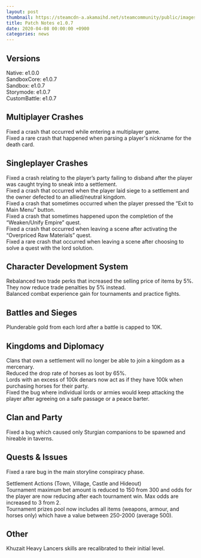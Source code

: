 ```yaml
---
layout: post
thumbnail: https://steamcdn-a.akamaihd.net/steamcommunity/public/images/clans/26623866/779f24b4675e5fab6b6110ab0e332597abcbd1f3.png
title: Patch Notes e1.0.7
date: 2020-04-08 00:00:00 +0900
categories: news
---
```


## Versions
Native: e1.0.0  
SandboxCore: e1.0.7  
Sandbox: e1.0.7  
Storymode: e1.0.7  
CustomBattle: e1.0.7  


## Multiplayer Crashes
Fixed a crash that occurred while entering a multiplayer game.  
Fixed a rare crash that happened when parsing a player's nickname for the death card.  

## Singleplayer Crashes
Fixed a crash relating to the player’s party failing to disband after the player was caught trying to sneak into a settlement.  
Fixed a crash that occurred when the player laid siege to a settlement and the owner defected to an allied/neutral kingdom.  
Fixed a crash that sometimes occurred when the player pressed the “Exit to Main Menu” button.  
Fixed a crash that sometimes happened upon the completion of the “Weaken/Unify Empire” quest.  
Fixed a crash that occurred when leaving a scene after activating the “Overpriced Raw Materials” quest.  
Fixed a rare crash that occurred when leaving a scene after choosing to solve a quest with the lord solution.  

## Character Development System
Rebalanced two trade perks that increased the selling price of items by 5%. They now reduce trade penalties by 5% instead.  
Balanced combat experience gain for tournaments and practice fights.  

## Battles and Sieges
Plunderable gold from each lord after a battle is capped to 10K.  

## Kingdoms and Diplomacy
Clans that own a settlement will no longer be able to join a kingdom as a mercenary.  
Reduced the drop rate of horses as loot by 65%.  
Lords with an excess of 100k denars now act as if they have 100k when purchasing horses for their party.  
Fixed the bug where individual lords or armies would keep attacking the player after agreeing on a safe passage or a peace barter.  

## Clan and Party
Fixed a bug which caused only Sturgian companions to be spawned and hireable in taverns.  

## Quests & Issues
Fixed a rare bug in the main storyline conspiracy phase.  

Settlement Actions (Town, Village, Castle and Hideout)  
Tournament maximum bet amount is reduced to 150 from 300 and odds for the player are now reducing after each tournament win. Max odds are increased to 3 from 2.  
Tournament prizes pool now includes all items (weapons, armour, and horses only) which have a value between 250-2000 (average 500).  

## Other
Khuzait Heavy Lancers skills are recalibrated to their initial level.  
